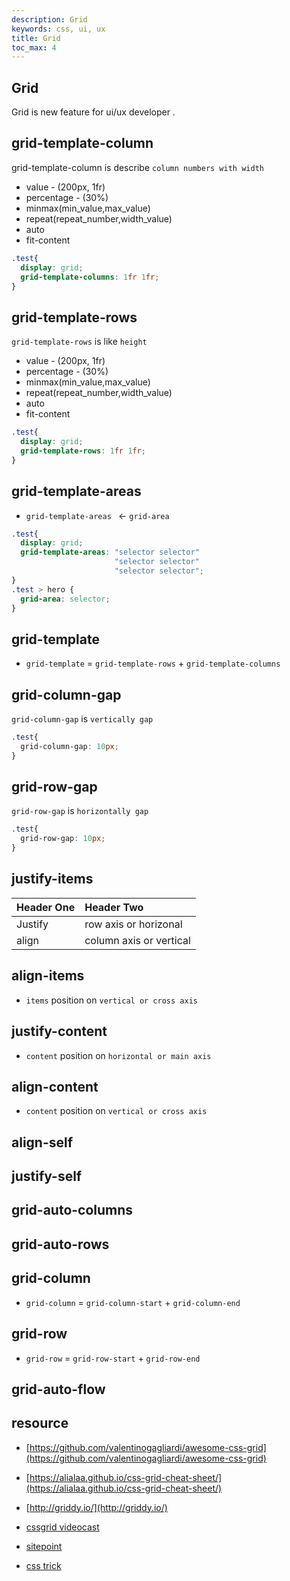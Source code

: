 ```yaml
---
description: Grid
keywords: css, ui, ux
title: Grid
toc_max: 4
---
```


## Grid

Grid is new feature for ui/ux developer .

## grid-template-column

grid-template-column is describe `column numbers with width`

* value -  (200px, 1fr)
* percentage - (30%)
* minmax(min_value,max_value)
* repeat(repeat_number,width_value)
* auto
* fit-content

```css
.test{
  display: grid;
  grid-template-columns: 1fr 1fr;
}
```

## grid-template-rows

`grid-template-rows`  is like `height`

* value -  (200px, 1fr)
* percentage - (30%)
* minmax(min_value,max_value)
* repeat(repeat_number,width_value)
* auto
* fit-content

```css
.test{
  display: grid;
  grid-template-rows: 1fr 1fr;
}
```

## grid-template-areas

* `grid-template-areas ` <- `grid-area`

```css
.test{
  display: grid;
  grid-template-areas: "selector selector"
                       "selector selector"
                       "selector selector";
}
.test > hero {
  grid-area: selector;
}
```
## grid-template

* `grid-template` = `grid-template-rows` + `grid-template-columns`

## grid-column-gap

`grid-column-gap` is `vertically gap`

```css
.test{
  grid-column-gap: 10px;
}
```

## grid-row-gap

`grid-row-gap` is `horizontally gap`

```css
.test{
  grid-row-gap: 10px;
}
```

## justify-items

| Header One     | Header Two     |
| :------------- | :------------- |
| Justify       | row axis  or horizonal  |
| align | column axis or vertical |


## align-items

*  `items` position on `vertical or cross axis`


## justify-content

* `content` position on `horizontal or main axis `


## align-content

*  `content` position on `vertical or cross axis`

## align-self


## justify-self


## grid-auto-columns


## grid-auto-rows

## grid-column

* `grid-column` = `grid-column-start` + `grid-column-end`

## grid-row

* `grid-row` = `grid-row-start` + `grid-row-end`

## grid-auto-flow


## resource

* [https://github.com/valentinogagliardi/awesome-css-grid](https://github.com/valentinogagliardi/awesome-css-grid)
* [https://alialaa.github.io/css-grid-cheat-sheet/](https://alialaa.github.io/css-grid-cheat-sheet/)

* [http://griddy.io/](http://griddy.io/)

* [cssgrid videocast](https://cssgrid.io/)

* [sitepoint](https://www.sitepoint.com/introducing-the-css-grid-layout/)

* [css trick](https://css-tricks.com/snippets/css/complete-guide-grid/)
